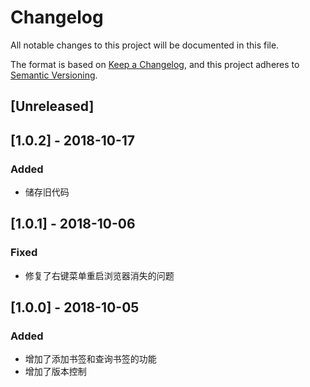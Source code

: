 # Changelog
All notable changes to this project will be documented in this file.

The format is based on [Keep a Changelog](https://keepachangelog.com/en/1.0.0/),
and this project adheres to [Semantic Versioning](https://semver.org/spec/v2.0.0.html).

## [Unreleased]

## [1.0.2] - 2018-10-17
### Added
- 储存旧代码

## [1.0.1] - 2018-10-06
### Fixed
- 修复了右键菜单重启浏览器消失的问题

## [1.0.0] - 2018-10-05
### Added
- 增加了添加书签和查询书签的功能
- 增加了版本控制